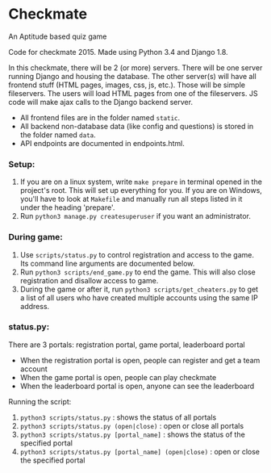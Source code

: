 # Checkmate
An Aptitude based quiz game 

Code for checkmate 2015. Made using Python 3.4 and Django 1.8.

In this checkmate, there will be 2 (or more) servers. There will be one server running Django and housing the database. The other server(s) will have all frontend stuff (HTML pages, images, css, js, etc.). Those will be simple fileservers.
The users will load HTML pages from one of the fileservers. JS code will make ajax calls to the Django backend server.

* All frontend files are in the folder named `static`.
* All backend non-database data (like config and questions) is stored in the folder named `data`.
* API endpoints are documented in endpoints.html.

### Setup:

1. If you are on a linux system, write `make prepare` in terminal opened in the project's root. This will set up everything for you. If you are on Windows, you'll have to look at `Makefile` and manually run all steps listed in it under the heading 'prepare'.
2. Run `python3 manage.py createsuperuser` if you want an administrator.

### During game:

1. Use `scripts/status.py` to control registration and access to the game. Its command line arguments are documented below.
1. Run `python3 scripts/end_game.py` to end the game. This will also close registration and disallow access to game.
2. During the game or after it, run `python3 scripts/get_cheaters.py` to get a list of all users who have created multiple accounts using the same IP address.

### status.py:

There are 3 portals: registration portal, game portal, leaderboard portal

* When the registration portal is open, people can register and get a team account
* When the game portal is open, people can play checkmate
* When the leaderboard portal is open, anyone can see the leaderboard

Running the script:

1. `python3 scripts/status.py` : shows the status of all portals
2. `python3 scripts/status.py (open|close)` : open or close all portals
3. `python3 scripts/status.py [portal_name]` : shows the status of the specified portal
4. `python3 scripts/status.py [portal_name] (open|close)` : open or close the specified portal
